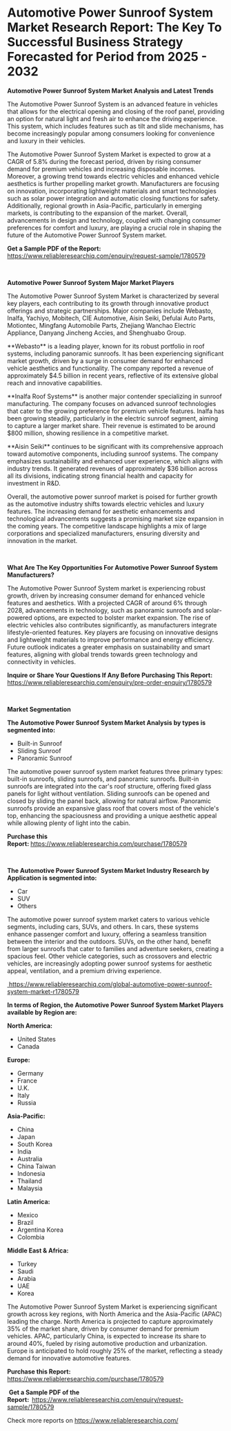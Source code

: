 <p><h1>Automotive Power Sunroof System Market Research Report: The Key To Successful Business Strategy Forecasted for Period from 2025 - 2032</h1></p><p><strong>Automotive Power Sunroof System Market Analysis and Latest Trends</strong></p>
<p><p>The Automotive Power Sunroof System is an advanced feature in vehicles that allows for the electrical opening and closing of the roof panel, providing an option for natural light and fresh air to enhance the driving experience. This system, which includes features such as tilt and slide mechanisms, has become increasingly popular among consumers looking for convenience and luxury in their vehicles.</p><p>The Automotive Power Sunroof System Market is expected to grow at a CAGR of 5.8% during the forecast period, driven by rising consumer demand for premium vehicles and increasing disposable incomes. Moreover, a growing trend towards electric vehicles and enhanced vehicle aesthetics is further propelling market growth. Manufacturers are focusing on innovation, incorporating lightweight materials and smart technologies such as solar power integration and automatic closing functions for safety. Additionally, regional growth in Asia-Pacific, particularly in emerging markets, is contributing to the expansion of the market. Overall, advancements in design and technology, coupled with changing consumer preferences for comfort and luxury, are playing a crucial role in shaping the future of the Automotive Power Sunroof System market.</p></p>
<p><strong>Get a Sample PDF of the Report:&nbsp;</strong> <a href="https://www.reliableresearchiq.com/enquiry/request-sample/1780579?utm_campaign=3299&utm_medium=2&utm_source=Github&utm_content=ia&utm_term=25032025&utm_id=automotive-power-sunroof-system">https://www.reliableresearchiq.com/enquiry/request-sample/1780579</a></p>
<p>&nbsp;</p>
<p><strong>Automotive Power Sunroof System Major Market Players</strong></p>
<p><p>The Automotive Power Sunroof System Market is characterized by several key players, each contributing to its growth through innovative product offerings and strategic partnerships. Major companies include Webasto, Inalfa, Yachiyo, Mobitech, CIE Automotive, Aisin Seiki, Defulai Auto Parts, Motiontec, Mingfang Automobile Parts, Zhejiang Wanchao Electric Appliance, Danyang Jincheng Accies, and Shenghuabo Group.</p><p>**Webasto** is a leading player, known for its robust portfolio in roof systems, including panoramic sunroofs. It has been experiencing significant market growth, driven by a surge in consumer demand for enhanced vehicle aesthetics and functionality. The company reported a revenue of approximately $4.5 billion in recent years, reflective of its extensive global reach and innovative capabilities.</p><p>**Inalfa Roof Systems** is another major contender specializing in sunroof manufacturing. The company focuses on advanced sunroof technologies that cater to the growing preference for premium vehicle features. Inalfa has been growing steadily, particularly in the electric sunroof segment, aiming to capture a larger market share. Their revenue is estimated to be around $800 million, showing resilience in a competitive market.</p><p>**Aisin Seiki** continues to be significant with its comprehensive approach toward automotive components, including sunroof systems. The company emphasizes sustainability and enhanced user experience, which aligns with industry trends. It generated revenues of approximately $36 billion across all its divisions, indicating strong financial health and capacity for investment in R&D.</p><p>Overall, the automotive power sunroof market is poised for further growth as the automotive industry shifts towards electric vehicles and luxury features. The increasing demand for aesthetic enhancements and technological advancements suggests a promising market size expansion in the coming years. The competitive landscape highlights a mix of large corporations and specialized manufacturers, ensuring diversity and innovation in the market.</p></p>
<p>&nbsp;</p>
<p><strong>What Are The Key Opportunities For Automotive Power Sunroof System Manufacturers?</strong></p>
<p><p>The Automotive Power Sunroof System market is experiencing robust growth, driven by increasing consumer demand for enhanced vehicle features and aesthetics. With a projected CAGR of around 6% through 2028, advancements in technology, such as panoramic sunroofs and solar-powered options, are expected to bolster market expansion. The rise of electric vehicles also contributes significantly, as manufacturers integrate lifestyle-oriented features. Key players are focusing on innovative designs and lightweight materials to improve performance and energy efficiency. Future outlook indicates a greater emphasis on sustainability and smart features, aligning with global trends towards green technology and connectivity in vehicles.</p></p>
<p><strong>Inquire or Share Your Questions If Any Before Purchasing This Report:</strong> <a href="https://www.reliableresearchiq.com/enquiry/pre-order-enquiry/1780579?utm_campaign=3299&utm_medium=2&utm_source=Github&utm_content=ia&utm_term=25032025&utm_id=automotive-power-sunroof-system">https://www.reliableresearchiq.com/enquiry/pre-order-enquiry/1780579</a></p>
<p>&nbsp;</p>
<p><strong>Market Segmentation</strong></p>
<p><strong>The Automotive Power Sunroof System Market Analysis by types is segmented into:</strong></p>
<p><ul><li>Built-in Sunroof</li><li>Sliding Sunroof</li><li>Panoramic Sunroof</li></ul></p>
<p><p>The automotive power sunroof system market features three primary types: built-in sunroofs, sliding sunroofs, and panoramic sunroofs. Built-in sunroofs are integrated into the car's roof structure, offering fixed glass panels for light without ventilation. Sliding sunroofs can be opened and closed by sliding the panel back, allowing for natural airflow. Panoramic sunroofs provide an expansive glass roof that covers most of the vehicle's top, enhancing the spaciousness and providing a unique aesthetic appeal while allowing plenty of light into the cabin.</p></p>
<p><strong>Purchase this Report:&nbsp;</strong><a href="https://www.reliableresearchiq.com/purchase/1780579?utm_campaign=3299&utm_medium=2&utm_source=Github&utm_content=ia&utm_term=25032025&utm_id=automotive-power-sunroof-system">https://www.reliableresearchiq.com/purchase/1780579</a></p>
<p>&nbsp;</p>
<p><strong>The Automotive Power Sunroof System Market Industry Research by Application is segmented into:</strong></p>
<p><ul><li>Car</li><li>SUV</li><li>Others</li></ul></p>
<p><p>The automotive power sunroof system market caters to various vehicle segments, including cars, SUVs, and others. In cars, these systems enhance passenger comfort and luxury, offering a seamless transition between the interior and the outdoors. SUVs, on the other hand, benefit from larger sunroofs that cater to families and adventure seekers, creating a spacious feel. Other vehicle categories, such as crossovers and electric vehicles, are increasingly adopting power sunroof systems for aesthetic appeal, ventilation, and a premium driving experience.</p></p>
<p><a href="https://www.reliableresearchiq.com/global-automotive-power-sunroof-system-market-r1780579?utm_campaign=3299&utm_medium=2&utm_source=Github&utm_content=ia&utm_term=25032025&utm_id=automotive-power-sunroof-system">&nbsp;https://www.reliableresearchiq.com/global-automotive-power-sunroof-system-market-r1780579</a></p>
<p><strong>In terms of Region, the Automotive Power Sunroof System Market Players available by Region are:</strong></p>
<p>
    <p> <strong> North America: </strong>
        <ul>
            <li>United States</li>
            <li>Canada</li>
        </ul>
        </p> 
    <p> <strong> Europe: </strong>
        <ul>
            <li>Germany</li>
            <li>France</li>
            <li>U.K.</li>
            <li>Italy</li>
            <li>Russia</li>
        </ul>
        </p> 
    <p> <strong> Asia-Pacific: </strong>
        <ul>
            <li>China</li>
            <li>Japan</li>
            <li>South Korea</li>
            <li>India</li>
            <li>Australia</li>
            <li>China Taiwan</li>
            <li>Indonesia</li>
            <li>Thailand</li>
            <li>Malaysia</li>
        </ul>
        </p> 
    <p> <strong> Latin America: </strong>
        <ul>
            <li>Mexico</li>
            <li>Brazil</li>
            <li>Argentina Korea</li>
            <li>Colombia</li>
        </ul>
        </p> 
    <p> <strong> Middle East & Africa: </strong>
        <ul>
            <li>Turkey</li>
            <li>Saudi</li>
            <li>Arabia</li>
            <li>UAE</li>
            <li>Korea</li>
        </ul>
    </p>
    </p>
<p><p>The Automotive Power Sunroof System Market is experiencing significant growth across key regions, with North America and the Asia-Pacific (APAC) leading the charge. North America is projected to capture approximately 35% of the market share, driven by consumer demand for premium vehicles. APAC, particularly China, is expected to increase its share to around 40%, fueled by rising automotive production and urbanization. Europe is anticipated to hold roughly 25% of the market, reflecting a steady demand for innovative automotive features.</p></p>
<p><strong>Purchase this Report: </strong><a href="https://www.reliableresearchiq.com/purchase/1780579?utm_campaign=3299&utm_medium=2&utm_source=Github&utm_content=ia&utm_term=25032025&utm_id=automotive-power-sunroof-system">https://www.reliableresearchiq.com/purchase/1780579</a></p>
<p>&nbsp;<strong>Get a Sample PDF of the Report:&nbsp;&nbsp;</strong><a href="https://www.reliableresearchiq.com/enquiry/request-sample/1780579?utm_campaign=3299&utm_medium=2&utm_source=Github&utm_content=ia&utm_term=25032025&utm_id=automotive-power-sunroof-system">https://www.reliableresearchiq.com/enquiry/request-sample/1780579</a></p>
<p><strong></strong></p>
<p>Check more reports on <a href="https://www.reliableresearchiq.com/?utm_campaign=3299&utm_medium=2&utm_source=Github&utm_content=ia&utm_term=25032025&utm_id=automotive-power-sunroof-system">https://www.reliableresearchiq.com/</a></p>